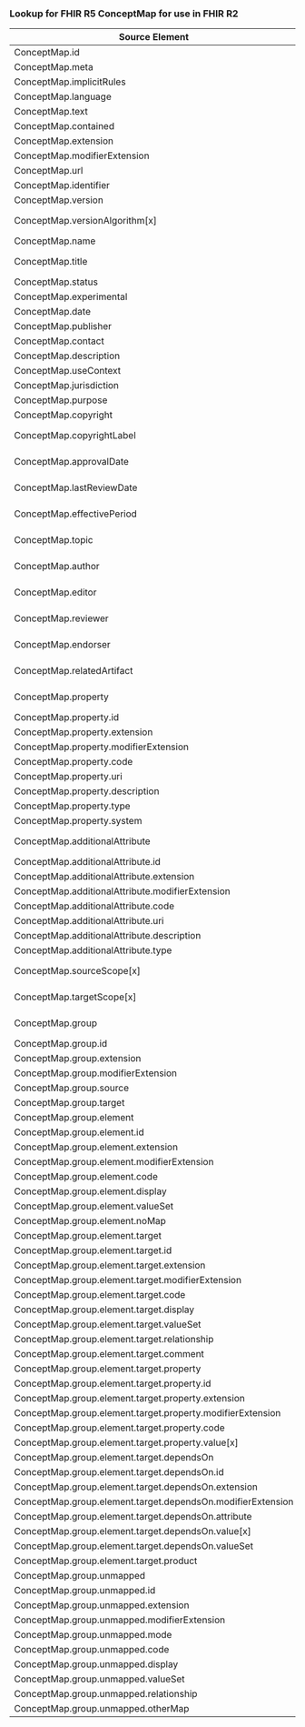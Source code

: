 ### Lookup for FHIR R5 ConceptMap for use in FHIR R2

| Source Element | Usage | Target |
| -------------- | ----- | ------ |
| ConceptMap.id | UseElementSameName | ConceptMap.id |
| ConceptMap.meta | UseElementSameName | ConceptMap.meta |
| ConceptMap.implicitRules | UseElementSameName | ConceptMap.implicitRules |
| ConceptMap.language | UseElementSameName | ConceptMap.language |
| ConceptMap.text | UseElementSameName | ConceptMap.text |
| ConceptMap.contained | UseElementSameName | ConceptMap.contained |
| ConceptMap.extension | UseElementSameName | ConceptMap.extension |
| ConceptMap.modifierExtension | UseElementSameName | ConceptMap.modifierExtension |
| ConceptMap.url | UseElementSameName | ConceptMap.url |
| ConceptMap.identifier | UseElementSameName | ConceptMap.identifier |
| ConceptMap.version | UseElementSameName | ConceptMap.version |
| ConceptMap.versionAlgorithm[x] | UseExtension | http://hl7.org/fhir/5.0/StructureDefinition/extension-ConceptMap.versionAlgorithm |
| ConceptMap.name | UseElementSameName | ConceptMap.name |
| ConceptMap.title | UseExtension | http://hl7.org/fhir/5.0/StructureDefinition/extension-ConceptMap.title |
| ConceptMap.status | UseElementSameName | ConceptMap.status |
| ConceptMap.experimental | UseElementSameName | ConceptMap.experimental |
| ConceptMap.date | UseElementSameName | ConceptMap.date |
| ConceptMap.publisher | UseElementSameName | ConceptMap.publisher |
| ConceptMap.contact | UseElementSameName | ConceptMap.contact |
| ConceptMap.description | UseElementSameName | ConceptMap.description |
| ConceptMap.useContext | UseElementSameName | ConceptMap.useContext |
| ConceptMap.jurisdiction | UseElementSameName | ConceptMap.useContext |
| ConceptMap.purpose | UseElementSameName | ConceptMap.requirements |
| ConceptMap.copyright | UseElementSameName | ConceptMap.copyright |
| ConceptMap.copyrightLabel | UseExtension | http://hl7.org/fhir/5.0/StructureDefinition/extension-ConceptMap.copyrightLabel |
| ConceptMap.approvalDate | UseExtension | http://hl7.org/fhir/5.0/StructureDefinition/extension-ConceptMap.approvalDate |
| ConceptMap.lastReviewDate | UseExtension | http://hl7.org/fhir/5.0/StructureDefinition/extension-ConceptMap.lastReviewDate |
| ConceptMap.effectivePeriod | UseExtension | http://hl7.org/fhir/5.0/StructureDefinition/extension-ConceptMap.effectivePeriod |
| ConceptMap.topic | UseExtension | http://hl7.org/fhir/5.0/StructureDefinition/extension-ConceptMap.topic |
| ConceptMap.author | UseExtension | http://hl7.org/fhir/5.0/StructureDefinition/extension-ConceptMap.author |
| ConceptMap.editor | UseExtension | http://hl7.org/fhir/5.0/StructureDefinition/extension-ConceptMap.editor |
| ConceptMap.reviewer | UseExtension | http://hl7.org/fhir/5.0/StructureDefinition/extension-ConceptMap.reviewer |
| ConceptMap.endorser | UseExtension | http://hl7.org/fhir/5.0/StructureDefinition/extension-ConceptMap.endorser |
| ConceptMap.relatedArtifact | UseExtension | http://hl7.org/fhir/5.0/StructureDefinition/extension-ConceptMap.relatedArtifact |
| ConceptMap.property | UseExtension | http://hl7.org/fhir/5.0/StructureDefinition/extension-ConceptMap.property |
| ConceptMap.property.id | UseExtensionFromAncestor | - |
| ConceptMap.property.extension | UseExtensionFromAncestor | - |
| ConceptMap.property.modifierExtension | UseExtensionFromAncestor | - |
| ConceptMap.property.code | UseExtensionFromAncestor | - |
| ConceptMap.property.uri | UseExtensionFromAncestor | - |
| ConceptMap.property.description | UseExtensionFromAncestor | - |
| ConceptMap.property.type | UseExtensionFromAncestor | - |
| ConceptMap.property.system | UseExtensionFromAncestor | - |
| ConceptMap.additionalAttribute | UseExtension | http://hl7.org/fhir/5.0/StructureDefinition/extension-ConceptMap.additionalAttribute |
| ConceptMap.additionalAttribute.id | UseExtensionFromAncestor | - |
| ConceptMap.additionalAttribute.extension | UseExtensionFromAncestor | - |
| ConceptMap.additionalAttribute.modifierExtension | UseExtensionFromAncestor | - |
| ConceptMap.additionalAttribute.code | UseExtensionFromAncestor | - |
| ConceptMap.additionalAttribute.uri | UseExtensionFromAncestor | - |
| ConceptMap.additionalAttribute.description | UseExtensionFromAncestor | - |
| ConceptMap.additionalAttribute.type | UseExtensionFromAncestor | - |
| ConceptMap.sourceScope[x] | UseExtension | http://hl7.org/fhir/5.0/StructureDefinition/extension-ConceptMap.sourceScope |
| ConceptMap.targetScope[x] | UseExtension | http://hl7.org/fhir/5.0/StructureDefinition/extension-ConceptMap.targetScope |
| ConceptMap.group | UseExtension | http://hl7.org/fhir/5.0/StructureDefinition/extension-ConceptMap.group |
| ConceptMap.group.id | UseExtensionFromAncestor | - |
| ConceptMap.group.extension | UseExtensionFromAncestor | - |
| ConceptMap.group.modifierExtension | UseExtensionFromAncestor | - |
| ConceptMap.group.source | UseExtensionFromAncestor | - |
| ConceptMap.group.target | UseExtensionFromAncestor | - |
| ConceptMap.group.element | UseExtensionFromAncestor | - |
| ConceptMap.group.element.id | UseExtensionFromAncestor | - |
| ConceptMap.group.element.extension | UseExtensionFromAncestor | - |
| ConceptMap.group.element.modifierExtension | UseExtensionFromAncestor | - |
| ConceptMap.group.element.code | UseExtensionFromAncestor | - |
| ConceptMap.group.element.display | UseExtensionFromAncestor | - |
| ConceptMap.group.element.valueSet | UseExtensionFromAncestor | - |
| ConceptMap.group.element.noMap | UseExtensionFromAncestor | - |
| ConceptMap.group.element.target | UseExtensionFromAncestor | - |
| ConceptMap.group.element.target.id | UseExtensionFromAncestor | - |
| ConceptMap.group.element.target.extension | UseExtensionFromAncestor | - |
| ConceptMap.group.element.target.modifierExtension | UseExtensionFromAncestor | - |
| ConceptMap.group.element.target.code | UseExtensionFromAncestor | - |
| ConceptMap.group.element.target.display | UseExtensionFromAncestor | - |
| ConceptMap.group.element.target.valueSet | UseExtensionFromAncestor | - |
| ConceptMap.group.element.target.relationship | UseExtensionFromAncestor | - |
| ConceptMap.group.element.target.comment | UseExtensionFromAncestor | - |
| ConceptMap.group.element.target.property | UseExtensionFromAncestor | - |
| ConceptMap.group.element.target.property.id | UseExtensionFromAncestor | - |
| ConceptMap.group.element.target.property.extension | UseExtensionFromAncestor | - |
| ConceptMap.group.element.target.property.modifierExtension | UseExtensionFromAncestor | - |
| ConceptMap.group.element.target.property.code | UseExtensionFromAncestor | - |
| ConceptMap.group.element.target.property.value[x] | UseExtensionFromAncestor | - |
| ConceptMap.group.element.target.dependsOn | UseExtensionFromAncestor | - |
| ConceptMap.group.element.target.dependsOn.id | UseExtensionFromAncestor | - |
| ConceptMap.group.element.target.dependsOn.extension | UseExtensionFromAncestor | - |
| ConceptMap.group.element.target.dependsOn.modifierExtension | UseExtensionFromAncestor | - |
| ConceptMap.group.element.target.dependsOn.attribute | UseExtensionFromAncestor | - |
| ConceptMap.group.element.target.dependsOn.value[x] | UseExtensionFromAncestor | - |
| ConceptMap.group.element.target.dependsOn.valueSet | UseExtensionFromAncestor | - |
| ConceptMap.group.element.target.product | UseExtensionFromAncestor | - |
| ConceptMap.group.unmapped | UseExtensionFromAncestor | - |
| ConceptMap.group.unmapped.id | UseExtensionFromAncestor | - |
| ConceptMap.group.unmapped.extension | UseExtensionFromAncestor | - |
| ConceptMap.group.unmapped.modifierExtension | UseExtensionFromAncestor | - |
| ConceptMap.group.unmapped.mode | UseExtensionFromAncestor | - |
| ConceptMap.group.unmapped.code | UseExtensionFromAncestor | - |
| ConceptMap.group.unmapped.display | UseExtensionFromAncestor | - |
| ConceptMap.group.unmapped.valueSet | UseExtensionFromAncestor | - |
| ConceptMap.group.unmapped.relationship | UseExtensionFromAncestor | - |
| ConceptMap.group.unmapped.otherMap | UseExtensionFromAncestor | - |
